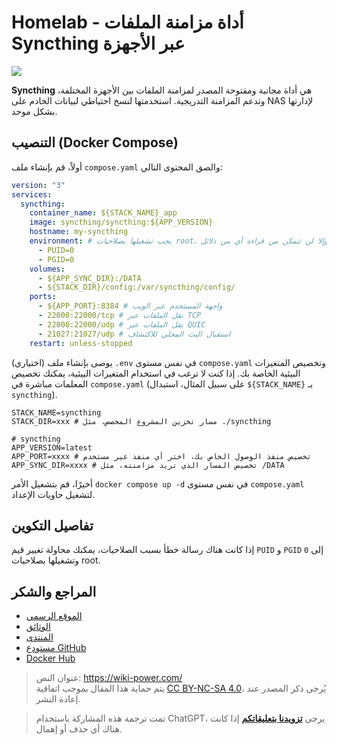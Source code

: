# Homelab - أداة مزامنة الملفات Syncthing عبر الأجهزة

![](https://wiki-media-1253965369.cos.ap-guangzhou.myqcloud.com/img/202304111529987.png)

**Syncthing** هي أداة مجانية ومفتوحة المصدر لمزامنة الملفات بين الأجهزة المختلفة، وتدعم المزامنة التدريجية. استخدمتها لنسخ احتياطي لبيانات الخادم على NAS لإدارتها بشكل موحد.

## التنصيب (Docker Compose)

أولاً، قم بإنشاء ملف `compose.yaml` والصق المحتوى التالي:

```yaml title="compose.yaml"
version: "3"
services:
  syncthing:
    container_name: ${STACK_NAME}_app
    image: syncthing/syncthing:${APP_VERSION}
    hostname: my-syncthing
    environment: # يجب تشغيلها بصلاحيات root، وإلا لن تتمكن من قراءة أي من دلائل docker الأخرى أو دليل root على المضيف
      - PUID=0
      - PGID=0
    volumes:
      - ${APP_SYNC_DIR}:/DATA
      - ${STACK_DIR}/config:/var/syncthing/config/
    ports:
      - ${APP_PORT}:8384 # واجهة المستخدم عبر الويب
      - 22000:22000/tcp # نقل الملفات عبر TCP
      - 22000:22000/udp # نقل الملفات عبر QUIC
      - 21027:21027/udp # استقبال البث المحلي للاكتشاف
    restart: unless-stopped
```

(اختياري) يوصى بإنشاء ملف `.env` في نفس مستوى `compose.yaml` وتخصيص المتغيرات البيئية الخاصة بك. إذا كنت لا ترغب في استخدام المتغيرات البيئية، يمكنك تخصيص المعلمات مباشرة في `compose.yaml` (على سبيل المثال، استبدال `${STACK_NAME}` بـ `syncthing`).

```dotenv title=".env"
STACK_NAME=syncthing
STACK_DIR=xxx # مسار تخزين المشروع المخصص، مثل ./syncthing

# syncthing
APP_VERSION=latest
APP_PORT=xxxx # تخصيص منفذ الوصول الخاص بك، اختر أي منفذ غير مستخدم
APP_SYNC_DIR=xxxx # تخصيص المسار الذي تريد مزامنته، مثل /DATA
```

أخيرًا، قم بتشغيل الأمر `docker compose up -d` في نفس مستوى `compose.yaml` لتشغيل حاويات الإعداد.

## تفاصيل التكوين

إذا كانت هناك رسالة خطأ بسبب الصلاحيات، يمكنك محاولة تغيير قيم `PUID` و `PGID` إلى `0` وتشغيلها بصلاحيات root.

## المراجع والشكر

- [الموقع الرسمي](https://syncthing.net/)
- [الوثائق](https://github.com/syncthing/syncthing/blob/main/README-Docker.md)
- [المنتدى](https://forum.syncthing.net/)
- [مستودع GitHub](https://github.com/syncthing/syncthing)
- [Docker Hub](https://hub.docker.com/r/syncthing/syncthing/)

> عنوان النص: <https://wiki-power.com/>  
> يتم حماية هذا المقال بموجب اتفاقية [CC BY-NC-SA 4.0](https://creativecommons.org/licenses/by/4.0/deed.zh)، يُرجى ذكر المصدر عند إعادة النشر.

> تمت ترجمة هذه المشاركة باستخدام ChatGPT، يرجى [**تزويدنا بتعليقاتكم**](https://github.com/linyuxuanlin/Wiki_MkDocs/issues/new) إذا كانت هناك أي حذف أو إهمال.
